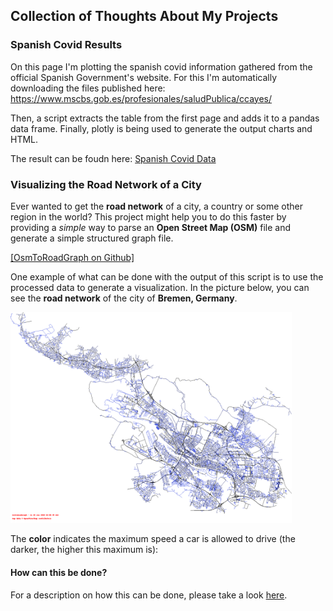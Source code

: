 ## Collection of Thoughts About My Projects

### Spanish Covid Results

On this page I'm plotting the spanish covid information gathered from the official Spanish Government's website.
For this I'm automatically downloading the files published here: https://www.mscbs.gob.es/profesionales/saludPublica/ccayes/

Then, a script extracts the table from the first page and adds it to a pandas data frame.
Finally, plotly is being used to generate the output charts and HTML.

The result can be foudn here: [Spanish Covid Data](/spain-covid.html)


### Visualizing the Road Network of a City

Ever wanted to get the **road network** of a city, a country or some other region in the world?
This project might help you to do this faster by providing a *simple* way to parse an **Open Street Map (OSM)** file and generate a simple structured graph file.

[[OsmToRoadGraph on Github]](https://github.com/AndGem/OsmToRoadGraph)

One example of what can be done with the output of this script is to use the processed data to generate a visualization. In the picture below, you can see the **road network** of the city of **Bremen, Germany**.

<img src="https://raw.githubusercontent.com/AndGem/andgem.github.io/master/assets/bremen.png" width="450">

The **color** indicates the maximum speed a car is allowed to drive (the darker, the higher this maximum is):

#### How can this be done?

For a description on how this can be done, please take a look [here](https://github.com/AndGem/OsmToRoadGraph/tree/master/examples/pycgr-to-png).
